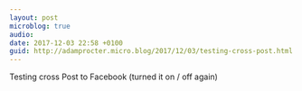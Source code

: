 ```yaml
---
layout: post
microblog: true
audio: 
date: 2017-12-03 22:58 +0100
guid: http://adamprocter.micro.blog/2017/12/03/testing-cross-post.html
---
```

Testing cross Post to Facebook (turned it on / off again)
